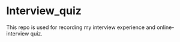# Interview_quiz

This repo is used for recording my interview experience and online-interview quiz.
